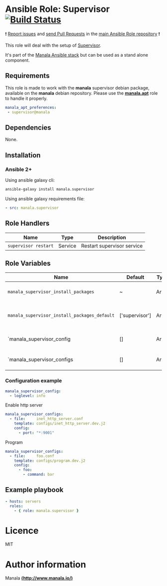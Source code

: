# Ansible Role: Supervisor [![Build Status](https://travis-ci.org/manala/ansible-role-supervisor.svg?branch=master)](https://travis-ci.org/manala/ansible-role-supervisor)

:exclamation: [Report issues](https://github.com/manala/ansible-roles/issues) and [send Pull Requests](https://github.com/manala/ansible-roles/pulls) in the [main Ansible Role repository](https://github.com/manala/ansible-roles) :exclamation:

This role will deal with the setup of [Supervisor](http://supervisord.org/).

It's part of the [Manala Ansible stack](http://www.manala.io) but can be used as a stand alone component.

## Requirements

This role is made to work with the __manala__ supervisor debian package, available on the __manala__ debian repository. Please use the [**manala.apt**](https://galaxy.ansible.com/manala/apt/) role to handle it properly.

```yaml
manala_apt_preferences:
 - supervisor@manala
```

## Dependencies

None.

## Installation

### Ansible 2+

Using ansible galaxy cli:

```bash
ansible-galaxy install manala.supervisor
```

Using ansible galaxy requirements file:

```yaml
- src: manala.supervisor
```

## Role Handlers

| Name                 | Type    | Description                |
| -------------------- | ------- | -------------------------- |
| `supervisor restart` | Service | Restart supervisor service |

## Role Variables

| Name                                         | Default        | Type  | Description                            |
| -------------------------------------------- | -------------- | ----- | -------------------------------------- |
| `manala_supervisor_install_packages`         | ~              | Array | Dependency packages to install         |
| `manala_supervisor_install_packages_default` | ['supervisor'] | Array | Default dependency packages to install |
| `manala_supervisor_config                    | []             | Array | Main configuration directives          |
| `manala_supervisor_configs                   | []             | Array | Additional configurations directives   |

### Configuration example

```yaml
manala_supervisor_config:
  - loglevel: info
```

Enable http server

```yaml
manala_supervisor_configs:
  - file:     inet_http_server.conf
    template: configs/inet_http_server.dev.j2
    config:
      - port: "*:9001"
```

Program

```yaml
manala_supervisor_configs:
  - file:     foo.conf
    template: configs/program.dev.j2
    config:
      - foo:
        - command: bar
```

## Example playbook

```yaml
- hosts: servers
  roles:
    - { role: manala.supervisor }
```

# Licence

MIT

# Author information

Manala [**(http://www.manala.io/)**](http://www.manala.io)
